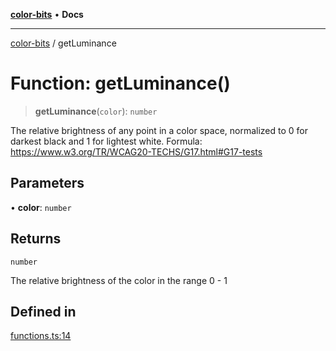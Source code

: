 [**color-bits**](../README.md) • **Docs**

***

[color-bits](../globals.md) / getLuminance

# Function: getLuminance()

> **getLuminance**(`color`): `number`

The relative brightness of any point in a color space, normalized to 0 for
darkest black and 1 for lightest white.
Formula: https://www.w3.org/TR/WCAG20-TECHS/G17.html#G17-tests

## Parameters

• **color**: `number`

## Returns

`number`

The relative brightness of the color in the range 0 - 1

## Defined in

[functions.ts:14](https://github.com/romgrk/color-bits/blob/70d99503f1d547f1c592a245f7764ed94817ccb5/src/functions.ts#L14)
